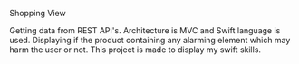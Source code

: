 Shopping View

Getting data from REST API's. Architecture is MVC and Swift language is used.
Displaying if the product containing any alarming element which may harm the user or not. This project is made to display my swift skills.

